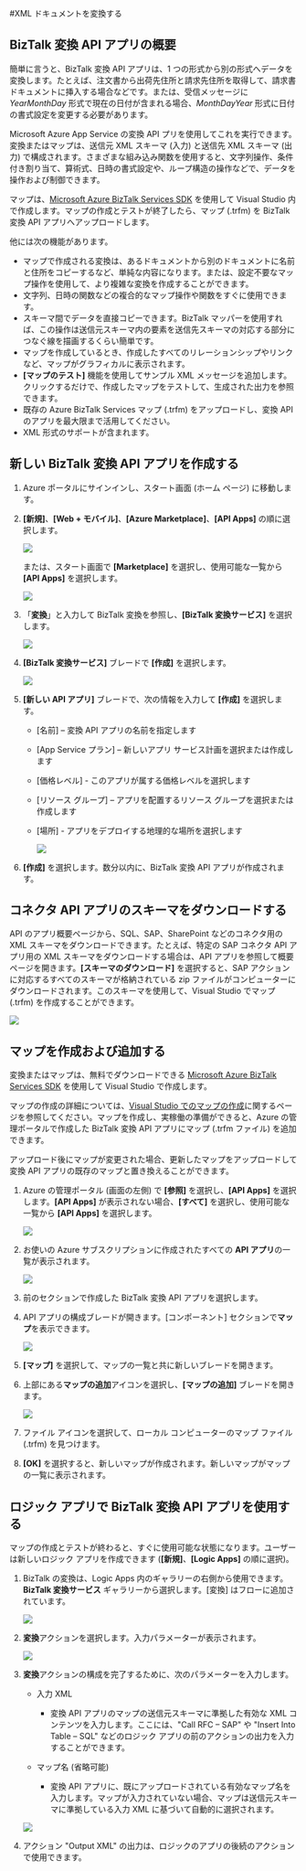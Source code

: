 <properties 
	pageTitle="XML ドキュメントを変換する" 
	description="あるスキーマから別のスキーマへ XML ドキュメントを変換する方法について説明します。" 
	authors="anuragdalmia" 
	manager="dwrede" 
	editor="" 
	services="app-service\logic" 
	documentationCenter=""/>

<tags
	ms.service="app-service-logic"
	ms.workload="integration"
	ms.tgt_pltfrm="na"
	ms.devlang="na"
	ms.topic="article"
	ms.date="03/23/2015"
	ms.author="anuragdalmia"/>

#XML ドキュメントを変換する


## BizTalk 変換 API アプリの概要
簡単に言うと、BizTalk 変換 API アプリは、1 つの形式から別の形式へデータを変換します。たとえば、注文書から出荷先住所と請求先住所を取得して、請求書ドキュメントに挿入する場合などです。または、受信メッセージに *YearMonthDay* 形式で現在の日付が含まれる場合、*MonthDayYear* 形式に日付の書式設定を変更する必要があります。

Microsoft Azure App Service の変換 API プリを使用してこれを実行できます。変換またはマップは、送信元 XML スキーマ (入力) と送信先 XML スキーマ (出力) で構成されます。さまざまな組み込み関数を使用すると、文字列操作、条件付き割り当て、算術式、日時の書式設定や、ループ構造の操作などで、データを操作および制御できます。

マップは、[Microsoft Azure BizTalk Services SDK](http://www.microsoft.com/download/details.aspx?id=39087) を使用して Visual Studio 内で作成します。マップの作成とテストが終了したら、マップ (.trfm) を BizTalk 変換 API アプリへアップロードします。

他には次の機能があります。

- マップで作成される変換は、あるドキュメントから別のドキュメントに名前と住所をコピーするなど、単純な内容になります。または、設定不要なマップ操作を使用して、より複雑な変換を作成することができます。
- 文字列、日時の関数などの複合的なマップ操作や関数をすぐに使用できます。
- スキーマ間でデータを直接コピーできます。BizTalk マッパーを使用すれば、この操作は送信元スキーマ内の要素を送信先スキーマの対応する部分につなぐ線を描画するくらい簡単です。
- マップを作成しているとき、作成したすべてのリレーションシップやリンクなど、マップがグラフィカルに表示されます。
- **[マップのテスト]** 機能を使用してサンプル XML メッセージを追加します。クリックするだけで、作成したマップをテストして、生成された出力を参照できます。
- 既存の Azure BizTalk Services マップ (.trfm) をアップロードし、変換 API のアプリを最大限まで活用してください。
- XML 形式のサポートが含まれます。


## 新しい BizTalk 変換 API アプリを作成する

1.	Azure ポータルにサインインし、スタート画面 (ホーム ページ) に移動します。

2.	**[新規]**、**[Web + モバイル]**、**[Azure Marketplace]**、**[API Apps]** の順に選択します。

	   ![][1]
 
	または、スタート画面で **[Marketplace]** を選択し、使用可能な一覧から **[API Apps]** を選択します。

	   ![][2]
 
3.	「**変換**」と入力して BizTalk 変換を参照し、**[BizTalk 変換サービス]** を選択します。

	   ![][4]
 
4.	**[BizTalk 変換サービス]** ブレードで **[作成]** を選択します。

       ![][5]
 
5.	**[新しい API アプリ]** ブレードで、次の情報を入力して **[作成]** を選択します。

	- [名前] – 変換 API アプリの名前を指定します 
	- [App Service プラン] – 新しいアプリ サービス計画を選択または作成します 
	- [価格レベル] - このアプリが属する価格レベルを選択します 
	- [リソース グループ] – アプリを配置するリソース グループを選択または作成します 
	- [場所] - アプリをデプロイする地理的な場所を選択します
	
	   ![][6]

6.	**[作成]** を選択します。数分以内に、BizTalk 変換 API アプリが作成されます。


## コネクタ API アプリのスキーマをダウンロードする
API のアプリ概要ページから、SQL、SAP、SharePoint などのコネクタ用の XML スキーマをダウンロードできます。たとえば、特定の SAP コネクタ API アプリ用の XML スキーマをダウンロードする場合は、API アプリを参照して概要ページを開きます。**[スキーマのダウンロード]** を選択すると、SAP アクションに対応するすべてのスキーマが格納されている zip ファイルがコンピューターにダウンロードされます。このスキーマを使用して、Visual Studio でマップ (.trfm) を作成することができます。

   ![][14]


## マップを作成および追加する
変換またはマップは、無料でダウンロードできる [Microsoft Azure BizTalk Services SDK](http://www.microsoft.com/download/details.aspx?id=39087) を使用して Visual Studio で作成します。

マップの作成の詳細については、[Visual Studio でのマップの作成](http://aka.ms/createamapinvs)に関するページを参照してください。マップを作成し、実稼働の準備ができると、Azure の管理ポータルで作成した BizTalk 変換 API アプリにマップ (.trfm ファイル) を追加できます。

アップロード後にマップが変更された場合、更新したマップをアップロードして変換 API アプリの既存のマップと置き換えることができます。

1.	Azure の管理ポータル (画面の左側) で **[参照]** を選択し、**[API Apps]** を選択します。**[API Apps]** が表示されない場合、**[すべて]** を選択し、使用可能な一覧から **[API Apps]** を選択します。

	![][7]

2.	お使いの Azure サブスクリプションに作成されたすべての **API アプリ**の一覧が表示されます。

	![][8]

3.	前のセクションで作成した BizTalk 変換 API アプリを選択します。

4.	API アプリの構成ブレードが開きます。[コンポーネント] セクションで**マップ**を表示できます。

	![][9]

5.	**[マップ]** を選択して、マップの一覧と共に新しいブレードを開きます。

6.	上部にある**マップの追加**アイコンを選択し、**[マップの追加]** ブレードを開きます。

	![][10]

7.	ファイル アイコンを選択して、ローカル コンピューターのマップ ファイル (.trfm) を見つけます。

8.  **[OK]** を選択すると、新しいマップが作成されます。新しいマップがマップの一覧に表示されます。


## ロジック アプリで BizTalk 変換 API アプリを使用する
マップの作成とテストが終わると、すぐに使用可能な状態になります。ユーザーは新しいロジック アプリを作成できます (**[新規]**、**[Logic Apps]** の順に選択)。

1. BizTalk の変換は、Logic Apps 内のギャラリーの右側から使用できます。**BizTalk 変換サービス** ギャラリーから選択します。[変換] はフローに追加されています。

	![][11]

2. **変換**アクションを選択します。入力パラメーターが表示されます。

	![][12]

3. **変換**アクションの構成を完了するために、次のパラメーターを入力します。
		 
	- 入力 XML
		- 変換 API アプリのマップの送信元スキーマに準拠した有効な XML コンテンツを入力します。ここには、"Call RFC – SAP" や "Insert Into Table – SQL" などのロジック アプリの前のアクションの出力を入力することができます。
		
	- マップ名 (省略可能)
		- 変換 API アプリに、既にアップロードされている有効なマップ名を入力します。マップが入力されていない場合、マップは送信元スキーマに準拠している入力 XML に基づいて自動的に選択されます。

	![][13]

4. アクション "Output XML" の出力は、ロジックのアプリの後続のアクションで使用できます。

<!--Image references-->
[1]: ./media/app-service-logic-transform-xml-documents/Create_Everything.png
[2]: ./media/app-service-logic-transform-xml-documents/Create_Marketplace.png
[4]: ./media/app-service-logic-transform-xml-documents/Search_TransformAPIApp.png
[5]: ./media/app-service-logic-transform-xml-documents/Transform_APIApp_Landing_Page.png
[6]: ./media/app-service-logic-transform-xml-documents/New_TransformAPIApp_Blade.png
[7]: ./media/app-service-logic-transform-xml-documents/Browse_APIApps.png
[8]: ./media/app-service-logic-transform-xml-documents/Select_APIApp_List.png
[9]: ./media/app-service-logic-transform-xml-documents/Configure_Transform_APIApp.png
[10]: ./media/app-service-logic-transform-xml-documents/Add_Map.png
[11]: ./media/app-service-logic-transform-xml-documents/Transform_action_flow.png
[12]: ./media/app-service-logic-transform-xml-documents/Transform_Inputs.png
[13]: ./media/app-service-logic-transform-xml-documents/Transform_configured.png
[14]: ./media/app-service-logic-transform-xml-documents/Download_Schemas.png




<!--HONumber=54--> 